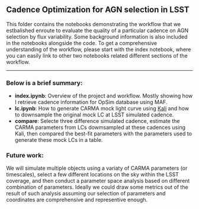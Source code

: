 ## Cadence Optimization for AGN selection in LSST

This folder contains the notebooks demonstrating the workflow that we estbalished enroute to evaluate the quality of a particular cadence on AGN selection by flux variability. Some background information is also included in the notebooks alongside the code. To get a comprehensive understanding of the workflow, please start with the index notebook, where you can easily link to other two notebooks related different sections of the workflow. 

----
### Below is a brief summary:
- **index.ipynb**: Overview of the project and workflow. Mostly showing how I retrieve cadence information for OpSim database using MAF.
- **lc.ipynb**: How to generate CARMA mock light curve using [Kali](https://github.com/AstroVPK/kali) and how to downsample the original mock LC at LSST simulated cadence.
- **compare**: Selecte three difference simulated cadence, estimate the CARMA parameters from LCs dowmsampled at these cadences using Kali, then compared the best-fit parameters with the parameters used to generate these mock LCs in a table. 


### Future work:
We will simulate multiple objects using a variaty of CARMA parameters (or timescales), select a few different locations on the sky within the LSST coverage, and then conduct a parameter space analysis based on different combination of parameters. Ideally we could draw some metrics out of the result of such analysis assuming our selection of parameters and coordinates are comprehensive and representive enough. 